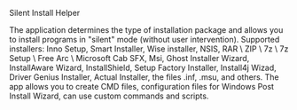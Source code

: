 Silent Install Helper

The application determines the type of installation package and allows you to install programs in "silent" mode (without user intervention).
Supported installers: Inno Setup, Smart Installer, Wise installer, NSIS, RAR \ ZIP \ 7z \ 7z Setup \ Free Arc \ Microsoft Cab SFX, Msi, 
Ghost Installer Wizard, InstallAware Wizard, InstallShield, Setup Factory Installer, Install4j Wizad, Driver Genius Installer, Actual Installer,
 the files .inf, .msu, and others. The app allows you to create CMD files, configuration files for Windows Post Install Wizard,
can use custom commands and scripts.
